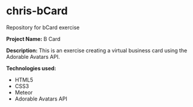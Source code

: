 # chris-bCard
Repository for bCard exercise

<b>Project Name:</b> B Card

<b>Description:</b> This is an exercise creating a virtual business card using the Adorable Avatars API.

<b>Technologies used:</b><br>
<ul>
  <li>HTML5</li>
  <li>CSS3</li>
  <li>Meteor</li>
  <li>Adorable Avatars API</li>
</ul>
